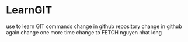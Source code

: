 # LearnGIT
use to learn GIT commands
change in github repository
change in github again
change one more time
change to FETCH
nguyen
nhat
long
